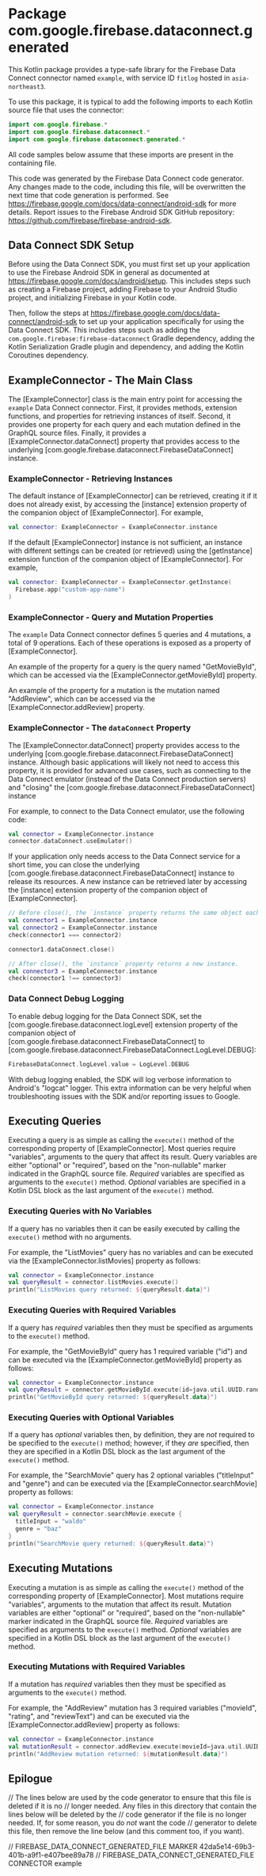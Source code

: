 # Package com.google.firebase.dataconnect.generated

This Kotlin package provides a type-safe library
for the Firebase Data Connect connector named `example`,
with service ID `fitlog`
hosted in `asia-northeast3`.

To use this package, it is typical to add the following imports
to each Kotlin source file that uses the connector:

```kotlin
import com.google.firebase.*
import com.google.firebase.dataconnect.*
import com.google.firebase.dataconnect.generated.*
```

All code samples below assume that these imports are present
in the containing file.

This code was generated by the Firebase Data Connect code generator.
Any changes made to the code, including this file, will be overwritten
the next time that code generation is performed.
See <https://firebase.google.com/docs/data-connect/android-sdk>
for more details.
Report issues to the Firebase Android SDK GitHub repository:
<https://github.com/firebase/firebase-android-sdk>.

## Data Connect SDK Setup

Before using the Data Connect SDK, you must first set up your application
to use the Firebase Android SDK in general as documented at
<https://firebase.google.com/docs/android/setup>.
This includes steps such as creating a Firebase project,
adding Firebase to your Android Studio project,
and initializing Firebase in your Kotlin code.

Then, follow the steps at
<https://firebase.google.com/docs/data-connect/android-sdk>
to set up your application specifically for using the Data Connect SDK.
This includes steps such as
adding the `com.google.firebase:firebase-dataconnect` Gradle dependency,
adding the Kotlin Serialization Gradle plugin and dependency,
and adding the Kotlin Coroutines dependency.

## ExampleConnector - The Main Class

The [ExampleConnector] class is the main entry point
for accessing the `example` Data Connect connector.
First, it provides methods, extension functions, and properties for retrieving
instances of itself.
Second, it provides one property for each query and each mutation
defined in the GraphQL source files.
Finally, it provides a [ExampleConnector.dataConnect] property
that provides access to the underlying
[com.google.firebase.dataconnect.FirebaseDataConnect] instance.

### ExampleConnector - Retrieving Instances

The default instance of [ExampleConnector] can be retrieved,
creating it if it does not already exist, by accessing the [instance] extension
property of the companion object of [ExampleConnector].
For example,

```kotlin
val connector: ExampleConnector = ExampleConnector.instance
```

If the default [ExampleConnector] instance is not sufficient,
an instance with different settings can be created (or retrieved) using the
[getInstance] extension function of the companion object of
[ExampleConnector].
For example,

```kotlin
val connector: ExampleConnector = ExampleConnector.getInstance(
  Firebase.app("custom-app-name")
)
```

### ExampleConnector - Query and Mutation Properties

The `example` Data Connect connector defines
5 queries and
4 mutations,
a total of 9 operations.
Each of these operations is exposed
as a property of [ExampleConnector].


An example of the property for a query
is the query named "GetMovieById",
which can be accessed via the [ExampleConnector.getMovieById] property.


An example of the property for a mutation
is the mutation named "AddReview",
which can be accessed via the [ExampleConnector.addReview] property.


### ExampleConnector - The `dataConnect` Property

The [ExampleConnector.dataConnect] property
provides access to the underlying
[com.google.firebase.dataconnect.FirebaseDataConnect] instance.
Although basic applications will likely not need to access this property,
it is provided for advanced use cases,
such as connecting to the Data Connect emulator
(instead of the Data Connect production servers)
and "closing" the
[com.google.firebase.dataconnect.FirebaseDataConnect] instance

For example, to connect to the Data Connect emulator,
use the following code:

```kotlin
val connector = ExampleConnector.instance
connector.dataConnect.useEmulator()
```

If your application only needs access to the Data Connect service for a short
time, you can close the underlying
[com.google.firebase.dataconnect.FirebaseDataConnect] instance
to release its resources. A new instance can be retrieved later by
accessing the [instance] extension property of the companion object of
[ExampleConnector].

```kotlin
// Before close(), the `instance` property returns the same object each time.
val connector1 = ExampleConnector.instance
val connector2 = ExampleConnector.instance
check(connector1 === connector2)

connector1.dataConnect.close()

// After close(), the `instance` property returns a new instance.
val connector3 = ExampleConnector.instance
check(connector1 !== connector3)
```

### Data Connect Debug Logging

To enable debug logging for the Data Connect SDK,
set the [com.google.firebase.dataconnect.logLevel]
extension property of the companion object of
[com.google.firebase.dataconnect.FirebaseDataConnect] to
[com.google.firebase.dataconnect.FirebaseDataConnect.LogLevel.DEBUG]:

```Kotlin
FirebaseDataConnect.logLevel.value = LogLevel.DEBUG
```

With debug logging enabled,
the SDK will log verbose information to Android's "logcat" logger.
This extra information can be very helpful when troubleshooting
issues with the SDK and/or reporting issues to Google.

## Executing Queries

Executing a query is as simple as calling the `execute()` method
of the corresponding property of [ExampleConnector].
Most queries require "variables",
arguments to the query that affect its result.
Query variables are either "optional" or "required",
based on the "non-nullable" marker indicated in the GraphQL source file.
_Required_ variables are specified as arguments to the `execute()` method.
_Optional_ variables are specified in a Kotlin DSL block as the
last argument of the `execute()` method.


### Executing Queries with No Variables

If a query has no variables then it can be easily executed
by calling the `execute()` method with no arguments.

For example, the "ListMovies" query has no variables
and can be executed via the
[ExampleConnector.listMovies]
property as follows:

```kotlin
val connector = ExampleConnector.instance
val queryResult = connector.listMovies.execute()
println("ListMovies query returned: ${queryResult.data}")
```


### Executing Queries with Required Variables

If a query has _required_ variables then they must be specified as
arguments to the `execute()` method.

For example, the "GetMovieById" query has 1 required variable ("id")
and can be executed via the [ExampleConnector.getMovieById]
property as follows:

```kotlin
val connector = ExampleConnector.instance
val queryResult = connector.getMovieById.execute(id=java.util.UUID.randomUUID())
println("GetMovieById query returned: ${queryResult.data}")
```


### Executing Queries with Optional Variables

If a query has _optional_ variables then, by definition,
they are _not_ required to be specified to the `execute()` method;
however, if they _are_ specified,
then they are specified in a Kotlin DSL block as the last argument
of the `execute()` method.

For example, the "SearchMovie" query has 2 optional variables ("titleInput" and "genre")
and can be executed via the [ExampleConnector.searchMovie]
property as follows:

```kotlin
val connector = ExampleConnector.instance
val queryResult = connector.searchMovie.execute {
  titleInput = "waldo"
  genre = "baz"
}
println("SearchMovie query returned: ${queryResult.data}")
```


## Executing Mutations

Executing a mutation is as simple as calling the `execute()` method
of the corresponding property of [ExampleConnector].
Most mutations require "variables",
arguments to the mutation that affect its result.
Mutation variables are either "optional" or "required",
based on the "non-nullable" marker indicated in the GraphQL source file.
_Required_ variables are specified as arguments to the `execute()` method.
_Optional_ variables are specified in a Kotlin DSL block as the
last argument of the `execute()` method.



### Executing Mutations with Required Variables

If a mutation has _required_ variables then they must be specified as
arguments to the `execute()` method.

For example, the "AddReview" mutation has 3 required variables ("movieId", "rating", and "reviewText")
and can be executed via the [ExampleConnector.addReview]
property as follows:

```kotlin
val connector = ExampleConnector.instance
val mutationResult = connector.addReview.execute(movieId=java.util.UUID.randomUUID(), rating=7324, reviewText="waldo")
println("AddReview mutation returned: ${mutationResult.data}")
```




## Epilogue

// The lines below are used by the code generator to ensure that this file is deleted if it is no
// longer needed. Any files in this directory that contain the lines below will be deleted by the
// code generator if the file is no longer needed. If, for some reason, you do _not_ want the code
// generator to delete this file, then remove the line below (and this comment too, if you want).

// FIREBASE_DATA_CONNECT_GENERATED_FILE MARKER 42da5e14-69b3-401b-a9f1-e407bee89a78
// FIREBASE_DATA_CONNECT_GENERATED_FILE CONNECTOR example
